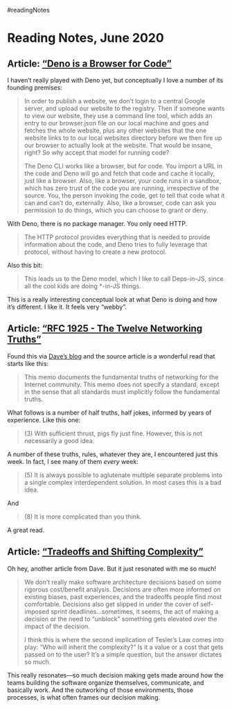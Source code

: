 #readingNotes

# Reading Notes, June 2020

## Article: [“Deno is a Browser for Code”](https://kitsonkelly.com/posts/deno-is-a-browser-for-code/)

I haven’t really played with Deno yet, but conceptually I love a number of its founding premises:

> In order to publish a website, we don’t login to a central Google server, and upload our website to the registry. Then if someone wants to view our website, they use a command line tool, which adds an entry to our browser.json file on our local machine and goes and fetches the whole website, plus any other websites that the one website links to to our local websites directory before we then fire up our browser to actually look at the website. That would be insane, right? So why accept that model for running code?
>
> The Deno CLI works like a browser, but for code. You import a URL in the code and Deno will go and fetch that code and cache it locally, just like a browser. Also, like a browser, your code runs in a sandbox, which has zero trust of the code you are running, irrespective of the source. You, the person invoking the code, get to tell that code what it can and can’t do, externally. Also, like a browser, code can ask you permission to do things, which you can choose to grant or deny.

With Deno, there is no package manager. You only need HTTP.

> The HTTP protocol provides everything that is needed to provide information about the code, and Deno tries to fully leverage that protocol, without having to create a new protocol.

Also this bit:

> This leads us to the Deno model, which I like to call Deps-in-JS, since all the cool kids are doing *-in-JS things. 

This is a really interesting conceptual look at what Deno is doing and how it’s different. I like it. It feels very “webby”.

## Article: [“RFC 1925 - The Twelve Networking Truths”](https://tools.ietf.org/html/rfc1925)

Found this via [Dave’s blog](http://daverupert.com/2020/06/rfc-1925-the-twelve-networking-truths/) and the source article is a wonderful read that starts like this:

> This memo documents the fundamental truths of networking for the Internet community. This memo does not specify a standard, except in the sense that all standards must implicitly follow the fundamental truths.

What follows is a number of half truths, half jokes, informed by years of experience. Like this one:

> (3) With sufficient thrust, pigs fly just fine. However, this is not necessarily a good idea.

A number of these truths, rules, whatever they are, I encountered just this week. In fact, I see many of them _every_ week:

> (5) It is always possible to aglutenate multiple separate problems into a single complex interdependent solution. In most cases this is a bad idea.

And

> (8)  It is more complicated than you think.

A great read.

## Article: [“Tradeoffs and Shifting Complexity”](https://daverupert.com/2020/06/tradeoffs-and-shifting-complexity/)

Oh hey, another article from Dave. But it just resonated with me so much!

> We don’t really make software architecture decisions based on some rigorous cost/benefit analysis. Decisions are often more informed on existing biases, past experiences, and the tradeoffs people find most comfortable. Decisions also get slipped in under the cover of self-imposed sprint deadlines...sometimes, it seems, the act of making a decision or the need to “unblock” something gets elevated over the impact of the decision.
> 
> I think this is where the second implication of Tesler’s Law comes into play: “Who will inherit the complexity?” Is it a value or a cost that gets passed on to the user? It’s a simple question, but the answer dictates so much. 

This really resonates—so much decision making gets made around how the teams building the software organize themselves, communicate, and basically work. And the outworking of those environments, those processes, is what often frames our decision making.
